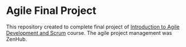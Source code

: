 # Agile Final Project
This repository created to complete final project of [Introduction to Agile Development and Scrum](https://www.coursera.org/learn/agile-development-and-scrum) course.
The agile project management was ZenHub.
